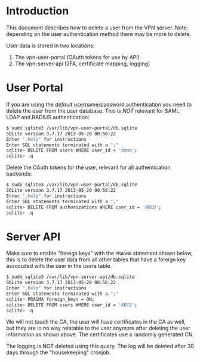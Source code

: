 # Introduction

This document describes how to delete a user from the VPN server. Note: 
depending on the user authentication method there may be more to delete.

User data is stored in two locations:

1. The vpn-user-portal (OAuth tokens for use by API)
2. The vpn-server-api (2FA, certificate mapping, logging)

# User Portal

If you are using the *default* username/password authentication you need to 
delete the user from the user database. This is *NOT* relevant for SAML, LDAP 
and RADIUS authentication:

```bash
$ sudo sqlite3 /var/lib/vpn-user-portal/db.sqlite
SQLite version 3.7.17 2013-05-20 00:56:22
Enter ".help" for instructions
Enter SQL statements terminated with a ";"
sqlite> DELETE FROM users WHERE user_id = 'demo';
sqlite> .q
```

Delete the OAuth tokens for the user, relevant for all authentication backends:

```bash
$ sudo sqlite3 /var/lib/vpn-user-portal/db.sqlite
SQLite version 3.7.17 2013-05-20 00:56:22
Enter ".help" for instructions
Enter SQL statements terminated with a ";"
sqlite> DELETE FROM authorizations WHERE user_id = 'ABCD';
sqlite> .q
```

# Server API

Make sure to enable "foreign keys" with the `PRAGMA` statement shown below, 
this is to delete the user data from all other tables that have a foreign key
associated with the user in the users table.

```bash
$ sudo sqlite3 /var/lib/vpn-server-api/db.sqlite
SQLite version 3.7.17 2013-05-20 00:56:22
Enter ".help" for instructions
Enter SQL statements terminated with a ";"
sqlite> PRAGMA foreign_keys = ON;
sqlite> DELETE FROM users WHERE user_id = 'ABCD';
sqlite> .q
```

We will not touch the CA, the user will have certificates in the CA as well,
but they are in no way relatable to the user anymore after deleting the user
information as shown above. The certificates use a randomly generated CN.

The logging is NOT deleted using this query. The log will be deleted after 30
days through the "housekeeping" cronjob.
